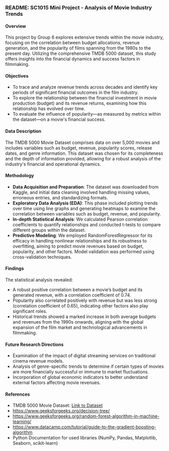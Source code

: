 ### README: SC1015 Mini Project - Analysis of Movie Industry Trends

#### Overview
This project by Group 6 explores extensive trends within the movie industry, focusing on the correlation between budget allocations, revenue generation, and the popularity of films spanning from the 1980s to the present day. Utilizing the comprehensive TMDB 5000 dataset, this study offers insights into the financial dynamics and success factors in filmmaking.

#### Objectives
- To trace and analyze revenue trends across decades and identify key periods of significant financial outcomes in the film industry.
- To explore the relationship between the financial investment in movie production (budget) and its revenue returns, examining how this relationship has evolved over time.
- To evaluate the influence of popularity—as measured by metrics within the dataset—on a movie's financial success.

#### Data Description
The TMDB 5000 Movie Dataset comprises data on over 5,000 movies and includes variables such as budget, revenue, popularity scores, release dates, and genre information. This dataset was chosen for its completeness and the depth of information provided, allowing for a robust analysis of the industry's financial and operational dynamics.

#### Methodology
- **Data Acquisition and Preparation**: The dataset was downloaded from Kaggle, and initial data cleaning involved handling missing values, erroneous entries, and standardizing formats.
- **Exploratory Data Analysis (EDA)**: This phase included plotting trends over time using line graphs and generating heatmaps to examine the correlation between variables such as budget, revenue, and popularity.
- **In-depth Statistical Analysis**: We calculated Pearson correlation coefficients to quantify relationships and conducted t-tests to compare different groups within the dataset.
- **Predictive Modeling**: We employed RandomForestRegressor for its efficacy in handling nonlinear relationships and its robustness to overfitting, aiming to predict movie revenues based on budget, popularity, and other factors. Model validation was performed using cross-validation techniques.

#### Findings
The statistical analysis revealed:
- A robust positive correlation between a movie’s budget and its generated revenue, with a correlation coefficient of 0.74.
- Popularity also correlated positively with revenue but was less strong (correlation coefficient of 0.65), indicating other factors also play significant roles.
- Historical trends showed a marked increase in both average budgets and revenues from the 1990s onwards, aligning with the global expansion of the film market and technological advancements in filmmaking.

#### Future Research Directions
- Examination of the impact of digital streaming services on traditional cinema revenue models.
- Analysis of genre-specific trends to determine if certain types of movies are more financially successful or immune to market fluctuations.
- Incorporation of global economic indicators to better understand external factors affecting movie revenues.

#### References
- TMDB 5000 Movie Dataset: [Link to Dataset](https://www.kaggle.com/datasets/anandshaw2001/movie-rating-dataset)
- https://www.geeksforgeeks.org/decision-tree/
- https://www.geeksforgeeks.org/random-forest-algorithm-in-machine-learning/
- https://www.datacamp.com/tutorial/guide-to-the-gradient-boosting-algorithm
- Python Documentation for used libraries (NumPy, Pandas, Matplotlib, Seaborn, scikit-learn)
